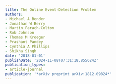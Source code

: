 ```yaml
---
title: The Online Event-Detection Problem
authors:
- Michael A Bender
- Jonathan W Berry
- Martin Farach-Colton
- Rob Johnson
- Thomas M Kroeger
- Prashant Pandey
- Cynthia A Phillips
- Shikha Singh
date: '2018-01-01'
publishDate: '2024-11-08T07:31:18.855624Z'
publication_types:
- article-journal
publication: '*arXiv preprint arXiv:1812.09824*'
---
```

